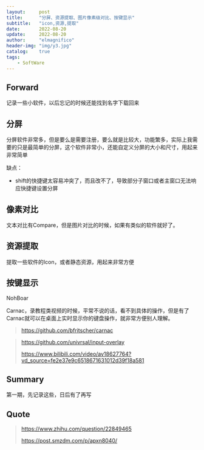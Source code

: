 ```yaml
---
layout:     post
title:      "分屏、资源提取、图片像素级对比、按键显示"
subtitle:   "icon,资源,提取"
date:       2022-08-20
update:     2022-08-20
author:     "elmagnifico"
header-img: "img/y3.jpg"
catalog:    true
tags:
    - SoftWare
---
```


## Forward

记录一些小软件，以后忘记的时候还能找到名字下载回来



## 分屏

分屏软件非常多，但是要么是需要注册，要么就是比较大，功能繁多，实际上我需要的只是最简单的分屏，这个软件非常小，还能自定义分屏的大小和尺寸，用起来非常简单



缺点：

- shift的快捷键太容易冲突了，而且改不了，导致部分子窗口或者主窗口无法响应快捷键设置分屏



## 像素对比

文本对比有Compare，但是图片对比的时候，如果有类似的软件就好了。



## 资源提取

提取一些软件的Icon，或者静态资源，用起来非常方便



## 按键显示

NohBoar

Carnac，录教程类视频的时候，平常不说的话，看不到具体的操作，但是有了Carnac就可以在桌面上实时显示你的键盘操作，就非常方便别人理解。

> https://github.com/bfritscher/carnac



> https://github.com/univrsal/input-overlay
>
> https://www.bilibili.com/video/av18627764?vd_source=fe2e37e9c6518671631012d39f18a581



## Summary

第一期，先记录这些，日后有了再写



## Quote

>https://www.zhihu.com/question/22849465
>
>https://post.smzdm.com/p/apxn8040/

